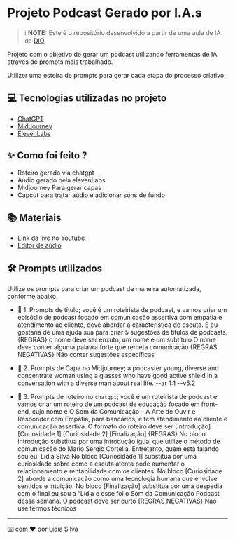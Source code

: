 

# Projeto Podcast Gerado por I.A.s


 > ℹ️ **NOTE:** Este é o repositório desenvolvido a partir de uma aula de IA da [DIO](https://dio.me)

Projeto com o objetivo de gerar um podcast utilizando ferramentas de IA através de prompts mais trabalhado.

Utilizer uma esteira de prompts para gerar cada etapa do processo criativo.

## 💻 Tecnologias utilizadas no projeto

- [ChatGPT](https://chat.openai.com/) 
- [MidJourney](https://www.midjourney.com/app/)
- [ElevenLabs](https://beta.elevenlabs.io/)

## ✨ Como foi feito ?

- Roteiro gerado via chatgpt
- Audio gerado pela elevenLabs
- Midjourney Para gerar capas
- Capcut para tratar aúdio e adicionar sons de fundo

## 📚 Materiais

- [Link da live no Youtube](https://www.youtube.com)
- [Editor de aúdio](https://www.capcut.com/editor?from_page=landing_page&__action_from=picture_V%C3%ADdeos%20profissionais%20em%20minutos,%20n%C3%A3o%20em%20horas.)


## 🛠️ Prompts utilizados

Utilize os prompts para criar um podcast de maneira automatizada, conforme abaixo.

- 🤖 1. Prompts de título; você é um roteirista de podcast, e vamos criar um episódio de podcast focado em comunicação assertiva com empatia e atendimento ao cliente, deve abordar a característica de escuta. E eu gostaria de uma ajuda sua para criar 5 sugestões de títulos de podcasts.
{REGRAS} o nome deve ser enxuto, um nome e um subtítulo
O nome deve conter alguma palavra forte que remeta comunicação
{REGRAS NEGATIVAS} 
Não conter sugestões específicas 


- 🤖 2. Prompts de Capa no Midjourney; a podcaster young, diverse and concentrate woman using a glasses who have good active shield in a conversation with a diverse man about real life. --ar 1:1 --v5.2

- 🤖 3. Prompts de roteiro no `chatgpt`;  você é um roteirista de podcast e vamos criar um roteiro de um podcast de educação focado em front-end, cujo nome é O Som da Comunicação – A Arte de Ouvir e Responder com Empatia, para bancários, e tem atendimento ao cliente e comunicação assertiva. 
O formato do roteiro deve ser
[Introdução]
[Curiosidade 1]
[Curiosidade 2]
[Finalização]
{REGRAS}
No bloco introdução substitua por uma introdução igual que utilize o método de comunicação do Mario Sergio Cortella. Entretanto, quem está falando sou eu: Lídia Silva
No bloco [Curiosidade 1] substitua por uma curiosidade sobre como a escuta atenta pode aumentar o relacionamento e rentabilidade com os clientes.
No bloco [Curiosidade 2] aborde a comunicação como uma tecnologia humana que envolve sentidos e intuição.
No bloco [Finalização] substitua por uma despedia com o final eu sou a “Lídia e esse foi o Som da Comunicação Podcast dessa semana.
O podcast deve ser curto
{REGRAS NEGATIVAS}
Não use termos técnicos

---

⌨️ com ❤️ por [Lídia Silva](https://github.com/lidiacrisilva)
